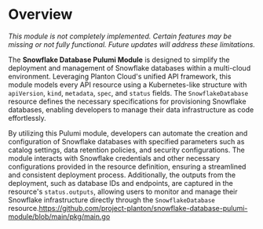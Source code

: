 # Overview

*This module is not completely implemented. Certain features may be missing or not fully functional. Future updates will address these limitations.*

The **Snowflake Database Pulumi Module** is designed to simplify the deployment and management of Snowflake databases within a multi-cloud environment. Leveraging Planton Cloud's unified API framework, this module models every API resource using a Kubernetes-like structure with `apiVersion`, `kind`, `metadata`, `spec`, and `status` fields. The `SnowflakeDatabase` resource defines the necessary specifications for provisioning Snowflake databases, enabling developers to manage their data infrastructure as code effortlessly.

By utilizing this Pulumi module, developers can automate the creation and configuration of Snowflake databases with specified parameters such as catalog settings, data retention policies, and security configurations. The module interacts with Snowflake credentials and other necessary configurations provided in the resource definition, ensuring a streamlined and consistent deployment process. Additionally, the outputs from the deployment, such as database IDs and endpoints, are captured in the resource's `status.outputs`, allowing users to monitor and manage their Snowflake infrastructure directly through the `SnowflakeDatabase` resource.https://github.com/project-planton/snowflake-database-pulumi-module/blob/main/pkg/main.go